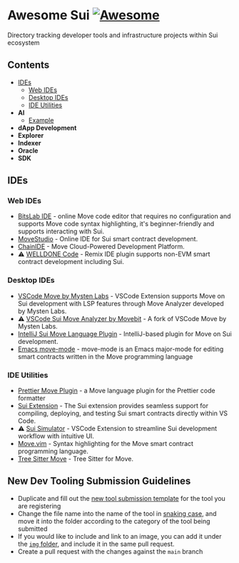 # Awesome Sui [![Awesome](https://awesome.re/badge.svg)](https://awesome.re)

Directory tracking developer tools and infrastructure projects within Sui ecosystem

## Contents

- [IDEs](#ides)
    - [Web IDEs](#web-ides)
    - [Desktop IDEs](#desktop-ides)
    - [IDE Utilities](#ide-utilities)
- **AI**
    - [Example](./AI/example.md)
- **dApp Development**
- **Explorer**
- **Indexer**
- **Oracle**
- **SDK**

## IDEs

### Web IDEs
- [BitsLab IDE](IDE/bitslab_ide.md) - online Move code editor that requires no configuration and supports Move code syntax highlighting, it's beginner-friendly and supports interacting with Sui.
- [MoveStudio](IDE/movestudio.md) - Online IDE for Sui smart contract development.
- [ChainIDE](IDE/chainide.md) - Move Cloud-Powered Development Platform.
- ⚠️ [WELLDONE Code](IDE/welldone_code.md) - Remix IDE plugin supports non-EVM smart contract development including Sui.

### Desktop IDEs
- [VSCode Move by Mysten Labs](IDE/vscode_mysten_move_analyzer.md) - VSCode Extension supports Move on Sui development with LSP features through Move Analyzer developed by Mysten Labs.
- ⚠️ [VSCode Sui Move Analyzer by Movebit](IDE/vscode_movebit_sui_move_analyzer.md) - A fork of VSCode Move by Mysten Labs.
- [IntelliJ Sui Move Language Plugin](IDE/intellij_sui_move_language.md) - IntelliJ-based plugin for Move on Sui development.
- [Emacs move-mode](IDE/emacs_movemode.md) - move-mode is an Emacs major-mode for editing smart contracts written in the Move programming language

### IDE Utilities
- [Prettier Move Plugin](IDE/prettier_move_plugin.md) - a Move language plugin for the Prettier code formatter
- [Sui Extension](IDE/vscode_sui_extension.md) - The Sui extension provides seamless support for compiling, deploying, and testing Sui smart contracts directly within VS Code.
- ⚠️ [Sui Simulator](IDE/vscode_sui_simulator.md) - VSCode Extension to streamline Sui development workflow with intuitive UI.
- [Move.vim](IDE/movevim.md) - Syntax highlighting for the Move smart contract programming language.
- [Tree Sitter Move](IDE/tree_sitter_move.md) - Tree Sitter for Move.

## New Dev Tooling Submission Guidelines

- Duplicate and fill out the [new tool submission template](./new_tool_submission_template.md) for the tool you are registering
- Change the file name into the name of the tool in [snaking case](https://en.wikipedia.org/wiki/Snake_case), and move it into the folder according to the category of the tool being submitted
- If you would like to include and link to an image, you can add it under the [`img` folder](./img/), and include it in the same pull request.
- Create a pull request with the changes against the `main` branch


